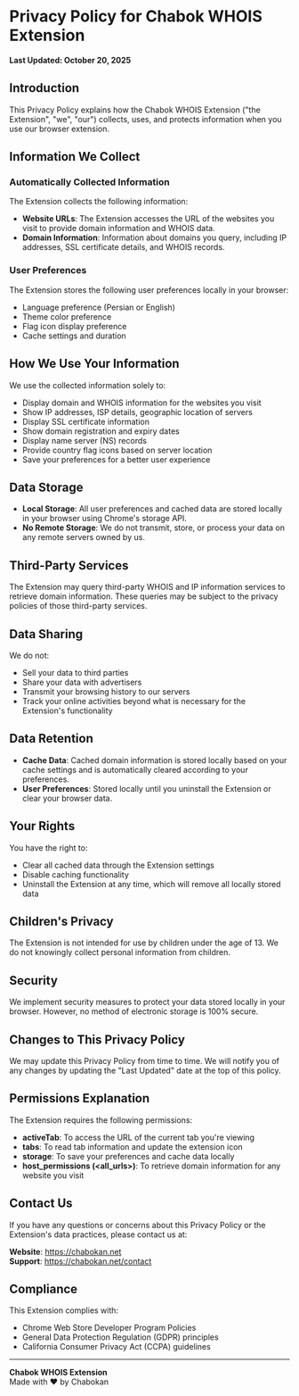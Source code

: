 # Privacy Policy for Chabok WHOIS Extension

**Last Updated: October 20, 2025**

## Introduction

This Privacy Policy explains how the Chabok WHOIS Extension ("the Extension", "we", "our") collects, uses, and protects information when you use our browser extension.

## Information We Collect

### Automatically Collected Information

The Extension collects the following information:

- **Website URLs**: The Extension accesses the URL of the websites you visit to provide domain information and WHOIS data.
- **Domain Information**: Information about domains you query, including IP addresses, SSL certificate details, and WHOIS records.

### User Preferences

The Extension stores the following user preferences locally in your browser:

- Language preference (Persian or English)
- Theme color preference
- Flag icon display preference
- Cache settings and duration

## How We Use Your Information

We use the collected information solely to:

- Display domain and WHOIS information for the websites you visit
- Show IP addresses, ISP details, geographic location of servers
- Display SSL certificate information
- Show domain registration and expiry dates
- Display name server (NS) records
- Provide country flag icons based on server location
- Save your preferences for a better user experience

## Data Storage

- **Local Storage**: All user preferences and cached data are stored locally in your browser using Chrome's storage API.
- **No Remote Storage**: We do not transmit, store, or process your data on any remote servers owned by us.

## Third-Party Services

The Extension may query third-party WHOIS and IP information services to retrieve domain information. These queries may be subject to the privacy policies of those third-party services.

## Data Sharing

We do not:

- Sell your data to third parties
- Share your data with advertisers
- Transmit your browsing history to our servers
- Track your online activities beyond what is necessary for the Extension's functionality

## Data Retention

- **Cache Data**: Cached domain information is stored locally based on your cache settings and is automatically cleared according to your preferences.
- **User Preferences**: Stored locally until you uninstall the Extension or clear your browser data.

## Your Rights

You have the right to:

- Clear all cached data through the Extension settings
- Disable caching functionality
- Uninstall the Extension at any time, which will remove all locally stored data

## Children's Privacy

The Extension is not intended for use by children under the age of 13. We do not knowingly collect personal information from children.

## Security

We implement security measures to protect your data stored locally in your browser. However, no method of electronic storage is 100% secure.

## Changes to This Privacy Policy

We may update this Privacy Policy from time to time. We will notify you of any changes by updating the "Last Updated" date at the top of this policy.

## Permissions Explanation

The Extension requires the following permissions:

- **activeTab**: To access the URL of the current tab you're viewing
- **tabs**: To read tab information and update the extension icon
- **storage**: To save your preferences and cache data locally
- **host_permissions (<all_urls>)**: To retrieve domain information for any website you visit

## Contact Us

If you have any questions or concerns about this Privacy Policy or the Extension's data practices, please contact us at:

**Website**: https://chabokan.net  
**Support**: https://chabokan.net/contact

## Compliance

This Extension complies with:

- Chrome Web Store Developer Program Policies
- General Data Protection Regulation (GDPR) principles
- California Consumer Privacy Act (CCPA) guidelines

---

**Chabok WHOIS Extension**  
Made with ❤️ by Chabokan

